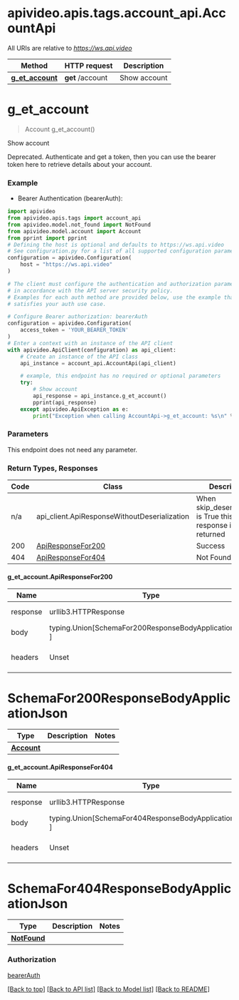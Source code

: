 <a name="__pageTop"></a>
# apivideo.apis.tags.account_api.AccountApi

All URIs are relative to *https://ws.api.video*

Method | HTTP request | Description
------------- | ------------- | -------------
[**g_et_account**](#g_et_account) | **get** /account | Show account

# **g_et_account**
<a name="g_et_account"></a>
> Account g_et_account()

Show account

Deprecated. Authenticate and get a token, then you can use the bearer token here to retrieve details about your account.

### Example

* Bearer Authentication (bearerAuth):
```python
import apivideo
from apivideo.apis.tags import account_api
from apivideo.model.not_found import NotFound
from apivideo.model.account import Account
from pprint import pprint
# Defining the host is optional and defaults to https://ws.api.video
# See configuration.py for a list of all supported configuration parameters.
configuration = apivideo.Configuration(
    host = "https://ws.api.video"
)

# The client must configure the authentication and authorization parameters
# in accordance with the API server security policy.
# Examples for each auth method are provided below, use the example that
# satisfies your auth use case.

# Configure Bearer authorization: bearerAuth
configuration = apivideo.Configuration(
    access_token = 'YOUR_BEARER_TOKEN'
)
# Enter a context with an instance of the API client
with apivideo.ApiClient(configuration) as api_client:
    # Create an instance of the API class
    api_instance = account_api.AccountApi(api_client)

    # example, this endpoint has no required or optional parameters
    try:
        # Show account
        api_response = api_instance.g_et_account()
        pprint(api_response)
    except apivideo.ApiException as e:
        print("Exception when calling AccountApi->g_et_account: %s\n" % e)
```
### Parameters
This endpoint does not need any parameter.

### Return Types, Responses

Code | Class | Description
------------- | ------------- | -------------
n/a | api_client.ApiResponseWithoutDeserialization | When skip_deserialization is True this response is returned
200 | [ApiResponseFor200](#g_et_account.ApiResponseFor200) | Success
404 | [ApiResponseFor404](#g_et_account.ApiResponseFor404) | Not Found

#### g_et_account.ApiResponseFor200
Name | Type | Description  | Notes
------------- | ------------- | ------------- | -------------
response | urllib3.HTTPResponse | Raw response |
body | typing.Union[SchemaFor200ResponseBodyApplicationJson, ] |  |
headers | Unset | headers were not defined |

# SchemaFor200ResponseBodyApplicationJson
Type | Description  | Notes
------------- | ------------- | -------------
[**Account**](../../models/Account.md) |  | 


#### g_et_account.ApiResponseFor404
Name | Type | Description  | Notes
------------- | ------------- | ------------- | -------------
response | urllib3.HTTPResponse | Raw response |
body | typing.Union[SchemaFor404ResponseBodyApplicationJson, ] |  |
headers | Unset | headers were not defined |

# SchemaFor404ResponseBodyApplicationJson
Type | Description  | Notes
------------- | ------------- | -------------
[**NotFound**](../../models/NotFound.md) |  | 


### Authorization

[bearerAuth](../../../README.md#bearerAuth)

[[Back to top]](#__pageTop) [[Back to API list]](../../../README.md#documentation-for-api-endpoints) [[Back to Model list]](../../../README.md#documentation-for-models) [[Back to README]](../../../README.md)

